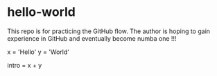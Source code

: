 # hello-world
This repo is for practicing the GitHub flow.
The author is hoping to gain experience in GitHub and eventually become numba one !!!

x = 'Hello'
y = 'World'

intro = x + y
